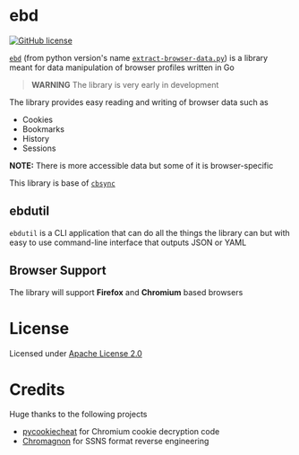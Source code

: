 # ebd
[![GitHub license](https://img.shields.io/github/license/sandorex/ebd)](https://github.com/sandorex/ebd/blob/master/LICENSE)

[`ebd`](https://github.com/sandorex/ebd) (from python version's name [`extract-browser-data.py`](https://github.com/sandorex/extract-browser-data.py)) is a library meant for data manipulation of browser profiles written in Go

> **WARNING** The library is very early in development

The library provides easy reading and writing of browser data such as

- Cookies
- Bookmarks
- History
- Sessions

**NOTE:** There is more accessible data but some of it is browser-specific

This library is base of [`cbsync`](https://github.com/sandorex/cbsync.git)

## ebdutil
`ebdutil` is a CLI application that can do all the things the library can but with easy to use command-line interface that outputs JSON or YAML

## Browser Support
The library will support **Firefox** and **Chromium** based browsers

# License
Licensed under [Apache License 2.0](LICENSE)

# Credits
Huge thanks to the following projects

- [pycookiecheat](https://github.com/n8henrie/pycookiecheat) for Chromium cookie decryption code
- [Chromagnon](https://github.com/JRBANCEL/Chromagnon/wiki/Reverse-Engineering-SSNS-Format) for SSNS format reverse engineering
